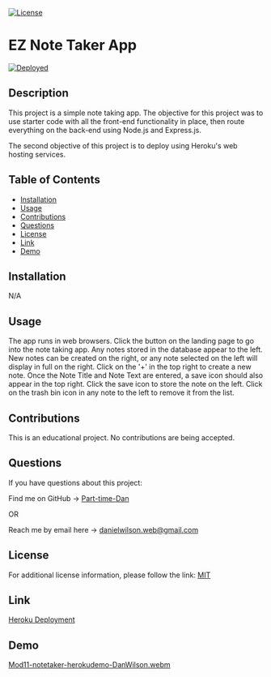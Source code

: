 [![License](https://img.shields.io/badge/License-MIT-blue.svg)](https://choosealicense.com/licenses/mit/)
# EZ Note Taker App

[![Deployed](https://www.herokucdn.com/deploy/button.svg)](https://dw-notetaker-app-ptd-fbb4773f5a25.herokuapp.com/)

## Description
This project is a simple note taking app. The objective for this project was to use starter code with all the front-end functionality in place, then route everything on the back-end using Node.js and Express.js.

The second objective of this project is to deploy using Heroku's web hosting services.

## Table of Contents
- [Installation](#installation)
- [Usage](#usage)
- [Contributions](#contributions)
- [Questions](#questions)
- [License](#license)
- [Link](#link)
- [Demo](#demo)

## Installation
N/A

## Usage
The app runs in web browsers. Click the button on the landing page to go into the note taking app. Any notes stored in the database appear to the left. New notes can be created on the right, or any note selected on the left will display in full on the right. Click on the '+' in the top right to create a new note. Once the Note Title and Note Text are entered, a save icon should also appear in the top right. Click the save icon to store the note on the left. Click on the trash bin icon in any note to the left to remove it from the list.

## Contributions
This is an educational project. No contributions are being accepted.

## Questions
If you have questions about this project:

Find me on GitHub -> [Part-time-Dan](https://github.com/Part-time-Dan)

OR

Reach me by email here -> [danielwilson.web@gmail.com](mailto:danielwilson.web@gmail.com)


## License
For additional license information, please follow the link: [MIT](https://choosealicense.com/licenses/mit/)

## Link
[Heroku Deployment](https://dw-notetaker-app-ptd-fbb4773f5a25.herokuapp.com/)

## Demo
[Mod11-notetaker-herokudemo-DanWilson.webm](https://github.com/Part-time-Dan/mod11-NoteTakerApp-DanWilson/assets/126934952/f3189ac6-2864-424c-8840-4e719b761b4d)
